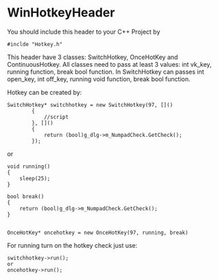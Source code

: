 # WinHotkeyHeader

You should include this header to your C++ Project by

	#inclde "Hotkey.h"
	
This header have 3 classes: SwitchHotkey, OnceHotKey and ContinuousHotkey.
All classes need to pass at least 3 values: int vk_key, running function, break bool function.
In SwitchHotkey can passes int open_key, int off_key, running void function, break bool function.

Hotkey can be created by:

	SwitchHotkey* switchhotkey = new SwitchHotkey(97, []()
			{
				//script
			}, []()
			{
				return (bool)g_dlg->m_NumpadCheck.GetCheck();
			});

or

	void running()
	{
		sleep(25);
	}
	
	bool break()
	{
		return (bool)g_dlg->m_NumpadCheck.GetCheck();
	}


	OnceHotKey* oncehotkey = new OnceHotKey(97, running, break)

For running turn on the hotkey check just use:

	switchhotkey->run();
	or
	oncehotkey->run();
	
